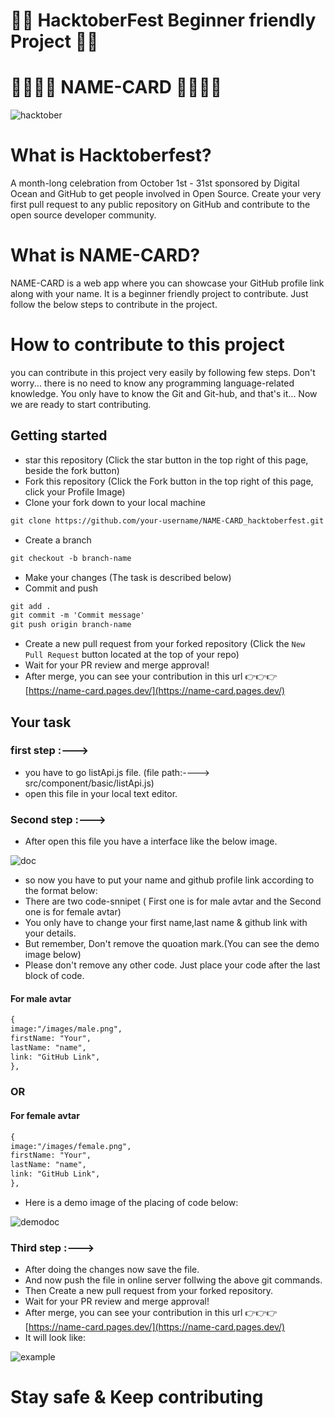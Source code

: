 # 🥳🥳 HacktoberFest Beginner friendly Project 🥳🥳

# 🎴🎴🎴🎴 NAME-CARD 🎴🎴🎴🎴

![hacktober](https://user-images.githubusercontent.com/75432008/135868859-24a254fe-d45f-4b7c-875e-322cab4c49c4.PNG)

# What is Hacktoberfest?

A month-long celebration from October 1st - 31st sponsored by Digital Ocean and GitHub to get people involved in Open Source. 
Create your very first pull request to any public repository on GitHub and contribute to the open source developer community.

# What is NAME-CARD?
NAME-CARD is a web app where you can showcase your GitHub profile link along with your name. It is a  beginner friendly project to contribute. 
Just follow the below steps to contribute in the project.

# How to contribute to this project
 you can contribute in this project very easily by following few steps. Don't worry... there is no need to know any programming language-related knowledge.
 You only have to know the Git and Git-hub, and that's it... Now we are ready to start contributing.
 
 ## Getting started
* star this repository (Click the star button in the top right of this page, beside the fork button)
* Fork this repository (Click the Fork button in the top right of this page, click your Profile Image)
* Clone your fork down to your local machine

```markdown
git clone https://github.com/your-username/NAME-CARD_hacktoberfest.git

```
* Create a branch

```markdown
git checkout -b branch-name
```
* Make your changes (The task is described below)
* Commit and push

```markdown
git add .
git commit -m 'Commit message'
git push origin branch-name
```
* Create a new pull request from your forked repository (Click the `New Pull Request` button located at the top of your repo)
* Wait for your PR review and merge approval!
* After merge, you can see your contribution in this url 👉👉👉 [https://name-card.pages.dev/](https://name-card.pages.dev/)

## Your task

### first step :--->

* you have to go listApi.js file. (file path:----> src/component/basic/listApi.js)
* open this file in your local text editor.

### Second step :--->

* After open this file you have a interface like the below image.

![doc](https://user-images.githubusercontent.com/75432008/135874675-c2588bb9-c943-4294-a3c8-04e2cc6c611d.PNG)

* so now you have to put your name and github profile link according to the format below:
* There are two code-snnipet ( First one is for male avtar and the Second one is for female avtar)
* You only have to change your first name,last name & github link with your details.
* But remember, Don't remove the quoation mark.(You can see the demo image below)
* Please don't remove any other code. Just place your code after the last block of code.

#### For male avtar  
```markdown
{
image:"/images/male.png",
firstName: "Your",
lastName: "name",
link: "GitHub Link",
},
```
### OR

#### For female avtar
```markdown
{
image:"/images/female.png",
firstName: "Your",
lastName: "name",
link: "GitHub Link",
},
```

* Here is a demo image of the placing of code below:

![demodoc](https://user-images.githubusercontent.com/75432008/135878995-d76e0856-fe18-4a17-a335-555bc72b28b4.jpg)

### Third step :--->

* After doing the changes now save the file.
* And now push the file in online server follwing the above git commands.
* Then Create a new pull request from your forked repository.
* Wait for your PR review and merge approval!
* After merge, you can see your contribution in this url 👉👉👉 [https://name-card.pages.dev/](https://name-card.pages.dev/)
* It will look like:

![example](https://user-images.githubusercontent.com/75432008/135880110-ce4bda52-7da2-4f5a-928e-0765b99ff8ec.PNG)


# Stay safe & Keep contributing 
